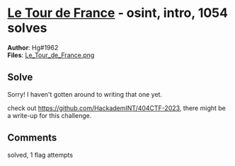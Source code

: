 [Le Tour de France](challenge_files/README.md) - osint, intro, 1054 solves
===

**Author**: Hg#1962    
**Files**: [Le_Tour_de_France.png](https://www.narthorn.com/ctf/404CTF-2023/challenge_files/Renseignement%20en%20sources%20ouvertes/Le%20Tour%20de%20France/Le_Tour_de_France.png)

## Solve

Sorry! I haven't gotten around to writing that one yet.

check out https://github.com/HackademINT/404CTF-2023, there might be a write-up for this challenge.

## Comments

solved, 1 flag attempts